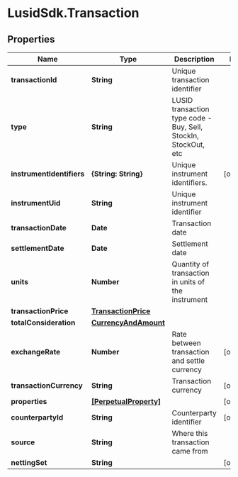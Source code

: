 # LusidSdk.Transaction

## Properties
Name | Type | Description | Notes
------------ | ------------- | ------------- | -------------
**transactionId** | **String** | Unique transaction identifier | 
**type** | **String** | LUSID transaction type code - Buy, Sell, StockIn, StockOut, etc | 
**instrumentIdentifiers** | **{String: String}** | Unique instrument identifiers. | [optional] 
**instrumentUid** | **String** | Unique instrument identifier | 
**transactionDate** | **Date** | Transaction date | 
**settlementDate** | **Date** | Settlement date | 
**units** | **Number** | Quantity of transaction in units of the instrument | 
**transactionPrice** | [**TransactionPrice**](TransactionPrice.md) |  | 
**totalConsideration** | [**CurrencyAndAmount**](CurrencyAndAmount.md) |  | 
**exchangeRate** | **Number** | Rate between transaction and settle currency | [optional] 
**transactionCurrency** | **String** | Transaction currency | [optional] 
**properties** | [**[PerpetualProperty]**](PerpetualProperty.md) |  | [optional] 
**counterpartyId** | **String** | Counterparty identifier | [optional] 
**source** | **String** | Where this transaction came from | 
**nettingSet** | **String** |  | [optional] 


